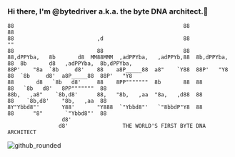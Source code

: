 ### Hi there, I'm @bytedriver a.k.a. the byte DNA architect.👋

```
88                                                     88              88                                       
88                          ,d                         88              ""                                       
88                          88                         88                                                       
88,dPPYba,   8b       d8  MM88MMM  ,adPPYba,   ,adPPYb,88  8b,dPPYba,  88  8b       d8   ,adPPYba,  8b,dPPYba,  
88P'    "8a  `8b     d8'    88    a8P_____88  a8"    `Y88  88P'   "Y8  88  `8b     d8'  a8P_____88  88P'   "Y8  
88       d8   `8b   d8'     88    8PP"""""""  8b       88  88          88   `8b   d8'   8PP"""""""  88          
88b,   ,a8"    `8b,d8'      88,   "8b,   ,aa  "8a,   ,d88  88          88    `8b,d8'    "8b,   ,aa  88          
8Y"Ybbd8"'       Y88'       "Y888  `"Ybbd8"'   `"8bbdP"Y8  88          88      "8"       `"Ybbd8"'  88          
                 d8'                                                                                            
                d8'                 THE WORLD'S FIRST BYTE DNA ARCHITECT                                        
```

![github_rounded](https://user-images.githubusercontent.com/123972077/223856966-6408344f-b7ea-412d-b39d-db104f65ae13.png)


<!--
**bytedriver/bytedriver** is a ✨ _special_ ✨ repository because its `README.md` (this file) appears on your GitHub profile.

Here are some ideas to get you started:

- 🔭 I’m currently working on ...
- 🌱 I’m currently learning ...
- 👯 I’m looking to collaborate on ...
- 🤔 I’m looking for help with ...
- 💬 Ask me about ...
- 📫 How to reach me: ...
- 😄 Pronouns: ...
- ⚡ Fun fact: ...
-->
